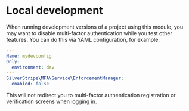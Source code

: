 # Local development

When running development versions of a project using this module, you may want to disable multi-factor authentication
while you test other features. You can do this via YAML configuration, for example:

```yaml
---
Name: mydevconfig
Only:
  environment: dev
---
SilverStripe\MFA\Service\EnforcementManager:
  enabled: false
```

This will not redirect you to multi-factor authentication registration or verification screens when logging in.
